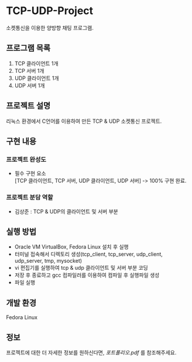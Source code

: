 # TCP-UDP-Project
소켓통신을 이용한 양방향 채팅 프로그램.


## 프로그램 목록

1) TCP 클라이언트 1개
2) TCP 서버 1개
3) UDP 클라이언트 1개
4) UDP 서버 1개

## 프로젝트 설명

리눅스 환경에서 C언어를 이용하여 만든 TCP & UDP 소켓통신 프로젝트.

## 구현 내용

### 프로젝트 완성도

- 필수 구현 요소 <br>
[TCP 클라이언트, TCP 서버, UDP 클라이언트, UDP 서버] -> 100% 구현 완료.


### 프로젝트 분담 역할

- 김상준 : TCP & UDP의 클라이언트 및 서버 부분

## 실행 방법

- Oracle VM VirtualBox, Fedora Linux 설치 후 실행
- 터미널 접속해서 디렉토리 생성(tcp_client, tcp_server, udp_client, udp_server, tmp, mysocket)
- vi 편집기를 실행하여 tcp & udp 클라이언트 및 서버 부분 코딩
- 저장 후 종료하고 gcc 컴파일러를 이용하여 컴파일 후 실행파일 생성
- 파일 실행
  
## 개발 환경

Fedora Linux

## 정보

프로젝트에 대한 더 자세한 정보를 원하신다면,  _포트폴리오.pdf_ 를 참조해주세요.
